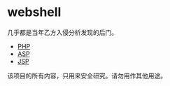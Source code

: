 # webshell

几乎都是当年乙方入侵分析发现的后门。

- [PHP](https://github.com/JoyChou93/webshell/blob/master/PHP/README.md)
- [ASP](https://github.com/JoyChou93/webshell/blob/master/ASP/README.md)
- [JSP](https://github.com/JoyChou93/webshell/blob/master/JSP/README.md)

该项目的所有内容，只用来安全研究。请勿用作其他用途。
